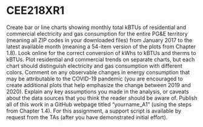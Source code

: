 # CEE218XR1
Create bar or line charts showing monthly total kBTUs of residential and commercial electricity and gas consumption for the entire PG&E territory (meaning all ZIP codes in your downloaded files) from January 2017 to the latest available month (meaning a 54-item version of the plots from Chapter 1.8). Look online for the correct conversion of kWhs to kBTUs and therms to kBTUs. Plot residential and commercial trends on separate charts, but each chart should distinguish electricity and gas consumption with different colors. Comment on any observable changes in energy consumption that may be attributable to the COVID-19 pandemic (you are encouraged to create additional plots that help emphasize the change between 2019 and 2020). Explain any key assumptions you made in the analysis, or caveats about the data sources that you think the reader should be aware of. Publish all of this work in a GitHub webpage titled “yourname_A1” (using the steps from Chapter 1.4). For this assignment, a support script is available by request from the TAs (after you have demonstrated initial effort).
